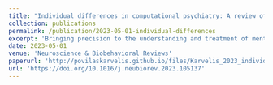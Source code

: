 ```yaml
---
title: "Individual differences in computational psychiatry: A review of current challenges"
collection: publications
permalink: /publication/2023-05-01-individual-differences
excerpt: 'Bringing precision to the understanding and treatment of mental disorders requires instruments for studying clinically relevant individual differences. One promising approach is the development of computational assays: integrating computational models with cognitive tasks to infer latent patient-specific disease processes in brain computations. While recent years have seen many methodological advancements in computational modelling and many cross-sectional patient studies, much less attention has been paid to basic psychometric properties (reliability and construct validity) of the computational measures provided by the assays. In this review, we assess the extent of this issue by examining emerging empirical evidence. We find that many computational measures suffer from poor psychometric properties, which poses a risk of invalidating previous findings and undermining ongoing research efforts using computational assays to study individual (and even group) differences. We provide recommendations for how to address these problems and, crucially, embed them within a broader perspective on key developments that are needed for translating computational assays to clinical practice.'
date: 2023-05-01
venue: 'Neuroscience & Biobehavioral Reviews'
paperurl: 'http://povilaskarvelis.github.io/files/Karvelis_2023_individual_differences.pdf'
url: 'https://doi.org/10.1016/j.neubiorev.2023.105137'
---
```

